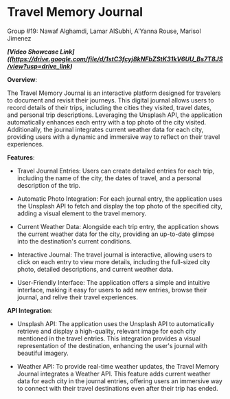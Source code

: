 Travel Memory Journal
=
Group #19: Nawaf Alghamdi, Lamar AlSubhi, A'Yanna Rouse, Marisol Jimenez

***[Video Showcase Link]((https://drive.google.com/file/d/1stC3fcyj8kNFbZStK31kV6UU_Bs7T8JS/view?usp=drive_link)***

**Overview**: 

The Travel Memory Journal is an interactive platform designed for travelers to document and revisit their journeys. This digital journal allows users to record details of their trips, including the cities they visited, travel dates, and personal trip descriptions. Leveraging the Unsplash API, the application automatically enhances each entry with a top photo of the city visited. Additionally, the journal integrates current weather data for each city, providing users with a dynamic and immersive way to reflect on their travel experiences.

**Features**:
- Travel Journal Entries: Users can create detailed entries for each trip, including the name of the city, the dates of travel, and a personal description of the trip.

- Automatic Photo Integration: For each journal entry, the application uses the Unsplash API to fetch and display the top photo of the specified city, adding a visual element to the travel memory.

- Current Weather Data: Alongside each trip entry, the application shows the current weather data for the city, providing an up-to-date glimpse into the destination's current conditions.

- Interactive Journal: The travel journal is interactive, allowing users to click on each entry to view more details, including the full-sized city photo, detailed descriptions, and current weather data.

- User-Friendly Interface: The application offers a simple and intuitive interface, making it easy for users to add new entries, browse their journal, and relive their travel experiences.


**API Integration**:

- Unsplash API: The application uses the Unsplash API to automatically retrieve and display a high-quality, relevant image for each city mentioned in the travel entries. This integration provides a visual representation of the destination, enhancing the user's journal with beautiful imagery.

- Weather API: To provide real-time weather updates, the Travel Memory Journal integrates a Weather API. This feature adds current weather data for each city in the journal entries, offering users an immersive way to connect with their travel destinations even after their trip has ended.
